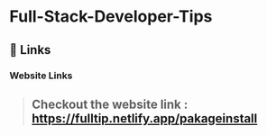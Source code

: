# Full-Stack-Developer-Tips

## 🔗 Links
### Website Links
> ## Checkout the website link : https://fulltip.netlify.app/pakageinstall
